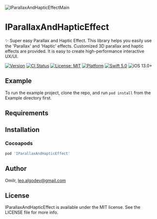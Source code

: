 ![IParallaxAndHapticEffectMain](https://user-images.githubusercontent.com/81509766/153163501-09b616cc-0174-4699-be8e-88946da40255.png)

# IParallaxAndHapticEffect
✨ Super easy Parallax and Haptic Effect.
This library helps you easily use the 'Parallax' and 'Haptic' effects.
Customized 3D parallax and haptic effects are provided.
It is easy to create high-performance interactive UX/UI.

[![Version](https://img.shields.io/cocoapods/v/IParallaxAndHapticEffect.svg?style=flat)](https://cocoapods.org/pods/IParallaxAndHapticEffect)
[![CI Status](https://img.shields.io/travis/Omilr/IParallaxAndHapticEffect.svg?style=flat)](https://travis-ci.org/Omilr/IParallaxAndHapticEffect)
[![License: MIT](https://img.shields.io/badge/license-MIT-blue.svg?style=flat)](https://cocoapods.org/pods/IParallaxAndHapticEffect)
[![Platform](https://img.shields.io/cocoapods/p/IParallaxAndHapticEffect.svg?style=flat)](https://cocoapods.org/pods/IParallaxAndHapticEffect)
[![Swift 5.0](https://img.shields.io/badge/Swift-5.0-orange.svg?style=flat)](https://developer.apple.com/swift/)
![iOS 13.0+](https://img.shields.io/badge/iOS-13.0%2B-blue.svg)


## Example

To run the example project, clone the repo, and run `pod install` from the Example directory first.

## Requirements

## Installation

### Cocoapods

```ruby
pod 'IParallaxAndHapticEffect'
```

## Author

Omilr, leo.algodev@gmail.com

## License

IParallaxAndHapticEffect is available under the MIT license. See the LICENSE file for more info.
